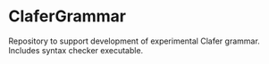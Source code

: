ClaferGrammar
=============

Repository to support development of experimental Clafer grammar. Includes syntax checker executable.
